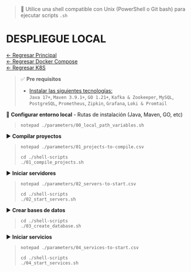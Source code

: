 > 📌 Utilice una shell compatible con Unix (PowerShell o Git bash) para ejecutar scripts `.sh`

# DESPLIEGUE LOCAL

[← Regresar Principal](./../../README.md) <br>
[← Regresar Docker Compose](./../docker-compose/README.md) <br>
[← Regresar K8S](./../k8s/README.md)

> ✅ **Pre requisitos**
> - [Instalar las siguientes tecnologías:](./../../docs/info/installation/README.md)
>   <br>`Java 17+`, `Maven 3.9.1+`, `GO 1.21+`, `Kafka & Zookeeper`, `MySQL`, `PostgreSQL`, `Prometheus`, `Zipkin`, `Grafana`, `Loki & Promtail`

📄 **Configurar entorno local** - Rutas de instalación (Java, Maven, GO, etc)
> ```shell script 
> notepad ./parameters/00_local_path_variables.sh
> ```

▶️ **Compilar proyectos**
> ```shell script 
> notepad ./parameters/01_projects-to-compile.csv
> ```
> ```shell script 
> cd ./shell-scripts
> ./01_compile_projects.sh
> ```

▶️ **Iniciar servidores**
> ```shell script 
> notepad ./parameters/02_servers-to-start.csv
> ```
> ```shell script 
> cd ./shell-scripts
> ./02_start_servers.sh
> ```

▶️ **Crear bases de datos**
> ```shell script 
> cd ./shell-scripts
> ./03_create_database.sh
> ```

▶️ **Iniciar servicios**
> ```shell script 
> notepad ./parameters/04_services-to-start.csv
> ```
> ```shell script 
> cd ./shell-scripts
> ./04_start_services.sh
> ```